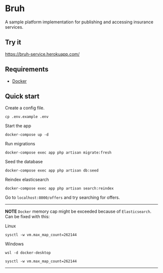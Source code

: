 # Bruh
A sample platform implementation for publishing and accessing insurance services.  

## Try it
https://bruh-service.herokuapp.com/

## Requirements
- [Docker](https://www.docker.com/)

## Quick start
Create a config file.
```shell
cp .env.example .env
```
Start the app
```shell
docker-compose up -d
```

Run migrations
```shell
docker-compose exec app php artisan migrate:fresh
```

Seed the database
```shell
docker-compose exec app php artisan db:seed
```

Reindex elasticsearch
```shell
docker-compose exec app php artisan search:reindex
```

Go to `localhost:8000/offers` and try searching for offers.

---
**NOTE**    `Docker` memory cap might be exceeded because of `Elasticsearch`.
Can be fixed with this:

Linux
```shell
sysctl -w vm.max_map_count=262144
```

Windows
```shell
wsl -d docker-desktop
```
```shell
sysctl -w vm.max_map_count=262144
```
---

